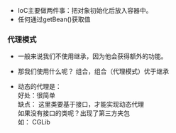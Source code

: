 
 * IoC主要做两件事：把对象初始化后放入容器中。
 * 任何通过getBean()获取值
 
 ### 代理模式
 * 一般来说我们不使用继承，因为他会获得额外的功能。
 * 那我们使用什么呢？ 组合，组合（代理模式）优于继承
 
 * 动态的代理是：  
       好处：很简单  
       缺点： 这里类要基于接口，才能实现动态代理   
       如果没有接口的类呢？出现了第三方夹包  
       如： CGLib